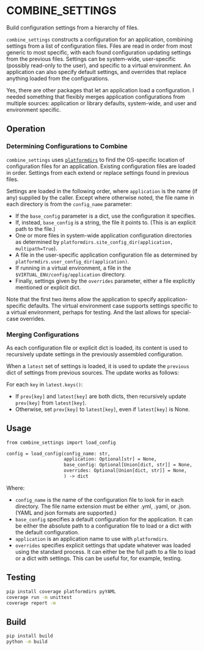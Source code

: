 # COMBINE_SETTINGS
Build configuration settings from a hierarchy of files.

`combine_settings` constructs a configuration for an application, combining settings from a list of
configuration files. Files are read in order from most generic to most specific,
with each found configuration updating settings from the previous files. Settings can be system-wide,
user-specific (possibly read-only to the user),
and specific to a virtual environment.
An application can also specify default settings, and overrides that replace anything
loaded from the configurations.

Yes, there are other packages that let an application load a configuration.
I needed something that flexibly merges application configurations from multiple
sources: application or library defaults, system-wide, and user and environment specific.

## Operation
### Determining Configurations to Combine
`combine_settings` uses [`platformdirs`](https://pypi.org/project/platformdirs/)
to find the OS-specific location of configuration files for an application.
Existing configuration files are loaded in order. Settings from each extend or
replace settings found in previous files.

Settings are loaded in the following order, where `application` is the name
(if any) supplied by the caller. Except where otherwise noted, the file
name in each directory is from the `config_name` parameter:

* If the `base_config` parameter is a dict, use the configuration it specifies.
* If, instead, `base_config` is a string, the file it points to. (This is an explicit path to the file.)
* One or more files in system-wide application configuration directories as determined by `platformdirs.site_config_dir(application, multipath=True`).
* A file in the user-specific application configuration file as determined by `platformdirs.user_config_dir(application)`.
* If running in a virtual environment, a file in the `$VIRTUAL_ENV/config/application` directory.
* Finally, settings given by the `overrides` parameter, either a file explicitly mentioned or explicit dict.

Note that the first two items allow the application to specify application-specific
defaults. The virtual environment case supports settings specific to a virtual
environment, perhaps for testing. And the last allows for special-case overrides.

### Merging Configurations
As each configuration file or explicit dict is loaded, its content is used to recursively update
settings in the previously assembled configuration.

When a `latest` set of settings is loaded, it is used to update the `previous`
dict of settings from previous sources. The update works as follows:

For each `key` in `latest.keys()`:
* If `prev[key]` and `latest[key]` are both dicts, then recursively update `prev[key]` from `latest[key]`.
* Otherwise, set `prev[key]` to `latest[key]`, even if `latest[key]` is None.

## Usage
```python3.7
from combine_settings import load_config

config = load_config(config_name: str,
                     application: Optional[str] = None,
                     base_config: Optional[Union[dict, str]] = None,
                     overrides: Optional[Union[dict, str]] = None,
                     ) -> dict
```
Where:
* `config_name` is the name of the configuration file to
look for in each directory. The file name extension must be either .yml, .yaml, or .json.
(YAML and json formats are supported.)
* `base_config` specifies a default configuration for the application. 
It can be either the absolute path to a configuration file to load or a dict with the default configuration.
* `application` is an application name to use with `platformdirs`.
* `overrides` specifies explicit settings that update whatever was loaded
using the standard process. It can either be the full path to a file
to load or a dict with settings.
This can be useful for, for example, testing.

## Testing
```bash
pip install coverage platformdirs pyYAML
coverage run -m unittest
coverage report -m
```
## Build
```bash
pip install build
python -m build
```